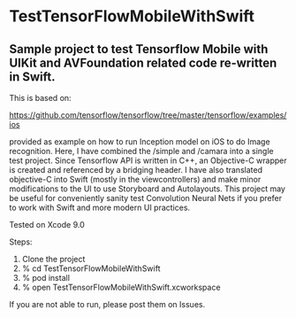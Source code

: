 # TestTensorFlowMobileWithSwift

## Sample project to test Tensorflow Mobile with UIKit and AVFoundation related code re-written in Swift.

This is based on:

   https://github.com/tensorflow/tensorflow/tree/master/tensorflow/examples/ios
   
provided as example on how to run Inception model on iOS to do Image recognition. Here, I have combined the /simple and /camara into a single test project. Since Tensorflow API is written in C++, an Objective-C wrapper is created and referenced by a bridging header. I have also translated objective-C into Swift (mostly in the viewcontrollers) and make minor modifications to the UI to use Storyboard and Autolayouts. This project may be useful for conveniently sanity test Convolution Neural Nets if you prefer to work with Swift and more modern UI practices.

Tested on Xcode 9.0 

Steps:
1) Clone the project
2) % cd TestTensorFlowMobileWithSwift
3) % pod install
4) % open TestTensorFlowMobileWithSwift.xcworkspace

If you are not able to run, please post them on Issues.
